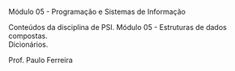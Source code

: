 Módulo 05 - Programação e Sistemas de Informação

Conteúdos da disciplina de PSI.
Módulo 05 - Estruturas de dados compostas.
<br>Dicionários.

Prof. Paulo Ferreira
